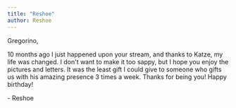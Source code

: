 ```yaml
---
title: "Reshoe"
author: Reshoe
---
```


Gregorino,

10 months ago I just happened upon your stream, and thanks to Katze, my life was changed. I don't want to make it too sappy, but I hope you enjoy the pictures and letters. It was the least gift I could give to someone who gifts us with his amazing presence 3 times a week. Thanks for being you! Happy birthday! 

\- Reshoe
